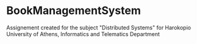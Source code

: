 # BookManagementSystem
Assignement created for the subject "Distributed Systems" for Harokopio University of Athens, Informatics and Telematics Department
